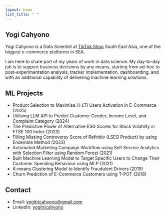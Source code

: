 ```yaml
---
layout: home
list_title: " "
---
```


## Yogi Cahyono

Yogi Cahyono is a Data Scientist at [TikTok Shop](https://www.linkedin.com/company/bytedance/posts/?feedView=all) South East Asia, one of the biggest e-commerce platforms in SEA. 

I am here to share part of my years of work in data science. My day-to-day job is to support business decisions by any means, starting from ad-hoc to post-experimentation analysis, tracker implementation, dashboarding, and with an additional capability of delivering machine learning solutions.

## ML Projects

- Product Selection to Maximise H-LTI Users Activation in E-Commerce (2025)
- Utilising LLM API to Predict Customer Gender, Income Level, and Complaint Category (2024)
- The Predictive Power of Alternative ESG Scores for Stock Volatility in FTSE 100 Index (2023)
- Filling Missing Controversy Score of Refinitiv (LSEG Product) by using Ensemble Method (2023)
- Automated Marketing Campaign Workflow using Self Service Analytics with Selection Filter using Random Forest (2021)
- Built Machine Learning Model to Target Specific Users to Change Their Customer Spending Behaviour using MLP (2021)
- K-means Clustering Model to Identify Fraudulent Drivers (2019)
- Churn Prediction of E-Commerce Customers using T-POT (2018)

## Contact

- Email: [yogitricahyono@gmail.com](mailto:yogitricahyono@gmail.com)
- LinkedIn: [yogitricahyono](https://www.linkedin.com/in/yogitricahyono/)
